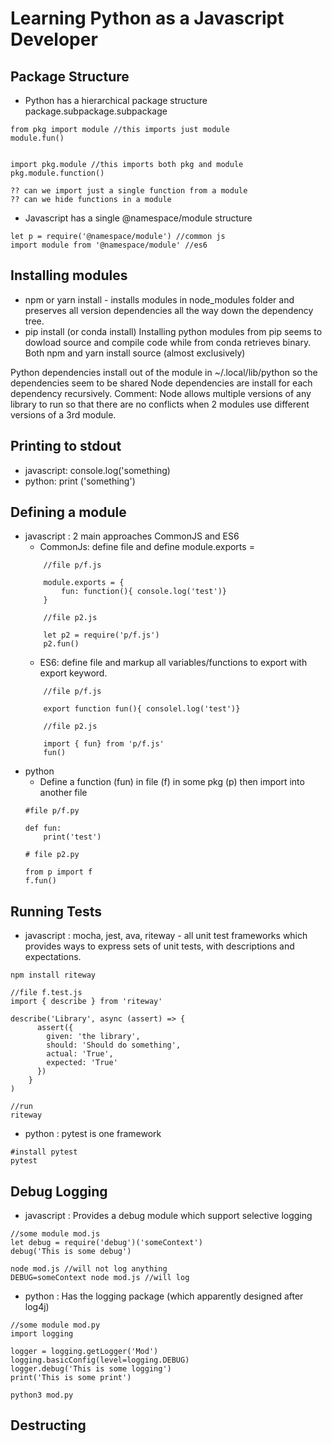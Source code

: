 # Learning Python as a Javascript Developer

## Package Structure
- Python has a hierarchical package structure  package.subpackage.subpackage
```
from pkg import module //this imports just module
module.fun()


import pkg.module //this imports both pkg and module
pkg.module.function()

?? can we import just a single function from a module
?? can we hide functions in a module
```
- Javascript has a single @namespace/module structure
```
let p = require('@namespace/module') //common js
import module from '@namespace/module' //es6
```

## Installing modules
- npm or yarn install - installs modules in node_modules folder and preserves all version dependencies all the way down the dependency tree.
- pip install (or conda install)
Installing python modules from pip seems to dowload source and compile code while from conda retrieves binary.
Both npm and yarn install source (almost exclusively)

Python dependencies install out of the module in ~/.local/lib/python so the dependencies seem to be shared
Node dependencies are install for each dependency recursively.
Comment: Node allows multiple versions of any library to run so that there are no conflicts when 2 modules use different versions of a 3rd module.

## Printing to stdout
- javascript: console.log('something)
- python: print ('something')

## Defining a module
- javascript : 2 main approaches CommonJS and ES6
    - CommonJs: define file and define module.exports = <something to export>
    ```
        //file p/f.js

        module.exports = {
            fun: function(){ console.log('test')}
        }
    ```
    ```
        //file p2.js

        let p2 = require('p/f.js')
        p2.fun()
    ```
    - ES6: define file and markup all variables/functions to export with export keyword.
    ```
        //file p/f.js

        export function fun(){ consolel.log('test')}
    ```
    ```
        //file p2.js

        import { fun} from 'p/f.js'
        fun()
    ```
- python
    - Define a function (fun) in  file (f) in some pkg (p)  then import into another file
    ```
    #file p/f.py

    def fun:
        print('test')
    ```
    ```
    # file p2.py

    from p import f
    f.fun()
    ```

## Running Tests

- javascript : mocha, jest, ava, riteway - all unit test frameworks which provides ways to express sets of unit tests, with descriptions and expectations.
```
npm install riteway

//file f.test.js
import { describe } from 'riteway'

describe('Library', async (assert) => {
      assert({
        given: 'the library',
        should: 'Should do something',
        actual: 'True',
        expected: 'True'
      })
    }
)

//run
riteway
```
- python : pytest is one framework
```
#install pytest
pytest
```

## Debug Logging
- javascript : Provides a debug module which support selective logging
```
//some module mod.js
let debug = require('debug')('someContext')
debug('This is some debug')
```
```
node mod.js //will not log anything
DEBUG=someContext node mod.js //will log
```
- python : Has the logging package (which apparently designed after log4j)
```
//some module mod.py
import logging

logger = logging.getLogger('Mod')
logging.basicConfig(level=logging.DEBUG)
logger.debug('This is some logging')
print('This is some print')
```
```
python3 mod.py
```

## Destructing
